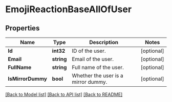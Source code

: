 # EmojiReactionBaseAllOfUser

## Properties

Name | Type | Description | Notes
------------ | ------------- | ------------- | -------------
**Id** | **int32** | ID of the user.  | [optional] 
**Email** | **string** | Email of the user.  | [optional] 
**FullName** | **string** | Full name of the user.  | [optional] 
**IsMirrorDummy** | **bool** | Whether the user is a mirror dummy.  | [optional] 

[[Back to Model list]](../README.md#documentation-for-models) [[Back to API list]](../README.md#documentation-for-api-endpoints) [[Back to README]](../README.md)


